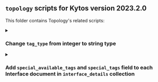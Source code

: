 ## `topology` scripts for Kytos version 2023.2.0

This folder contains Topology's related scripts:

<details><summary><h3>Change <code>tag_type</code> from integer to string type</h3></summary>

[`000_vlan_pool.py`](./000_vlan_pool.py) is a script to change ``available_vlans`` to ``available_tags``. Also adding new field ``tag_ranges``. These new fields have the type ``dict[str, list[list[int]]]``. Example

```
    available_tags = {"vlan": [[1, 299], [301, 4095]]}
    tag_ranges = {"vlan": [[1, 4095]]}
```

This scripts takes into account UNIs TAG (only integers) values as well.

#### Pre-requisites

- There's no additional Python libraries dependencies required, other than installing the existing `topology`'s, or if you're running in development locally then installing `requirements/dev.in`
- Make sure you don't have `kytosd` running with otherwise topology will start writing to MongoDB, and the application could overwrite the data you're trying to insert with this script.
- Make sure MongoDB replica set is up and running.
- Export the following MongnoDB variables accordingly in case your running outside of a container

```
export MONGO_USERNAME=
export MONGO_PASSWORD=
export MONGO_DBNAME=napps
export MONGO_HOST_SEEDS="mongo1:27017,mongo2:27018,mongo3:27099"
```

#### How to use

- The following `CMD` commands are available:

```
aggregate_outdated_interfaces
update_database
```

`aggregate_outdated_interfaces` option is to see how many documents are going to be modified and how many are going to be added.

```
CMD=aggregate_outdated_interfaces python3 scripts/db/2023.2.0/000_vlan_pool.py
```

For the documents that are going to be modified, only the maximum and minimum value are going to be shown:

```
{'id': '00:00:00:00:00:00:00:01:3', 'max_number': 4095, 'min_number': 2}
```

For soon to be added documents, `avoid_tags` set is going to be shown representing the tags that are used and will need to be avoided in `available_tags`:

```
{'id': '00:00:00:00:00:00:00:01:1', 'avoid_tags': {200}}
```

A `WARNING` is going to be shown if a duplicated `TAG` is detected in different `EVC`s:

```
WARNING: Detected duplicated 200 TAG in EVCs 861a11d8fce148 and d74e18464d524b in interface 00:00:00:00:00:00:00:01:1
```

`update_database` updates and adds the required documents for compatability

```
CMD=update_database python3 scripts/db/2023.2.0/000_vlan_pool.py
```

The final messages will show how many documents have been modified and added

```
6 documents modified. 3 documents inserted
```

An `ERROR` can be shown if a duplicated `TAG` is detected in different `EVC`s. After this the pocess will exit without making any modification or adittion.

```
Error: Detected duplicated 200 TAG in EVCs 861a11d8fce148 and d74e18464d524b in interface 00:00:00:00:00:00:00:01:1
```

</details>

<details><summary><h3>Add <code>special_available_tags</code> and <code>special_tags</code> field to each Interface document in <code>interface_details</code> collection </h3></summary>

[`001_special_vlan_allocation.py`](./001_special_vlan_allocation.py) is to add the new field ``special_available_tags`` and ``special_tags`` to each interface document. This new field will keep track of special vlan usage:

```
special_available_tags = {"vlan": ["untagged"]}
special_tags = {"vlan": ["untagged", "any"]}
```

This scripts takes into account UNIs TAG values (only string) as well.

#### Pre-requisites

- There's no additional Python libraries dependencies required, other than installing the existing `topology`'s, or if you're running in development locally then installing `requirements/dev.in`
- Make sure you don't have `kytosd` running with otherwise topology will start writing to MongoDB, and the application could overwrite the data you're trying to insert with this script.
- Make sure MongoDB replica set is up and running.
- Export the following MongnoDB variables accordingly in case your running outside of a container

```
export MONGO_USERNAME=
export MONGO_PASSWORD=
export MONGO_DBNAME=napps
export MONGO_HOST_SEEDS="mongo1:27017,mongo2:27018,mongo3:27099"
```

#### How to use

- The following `CMD` commands are available:

```
aggregate_outdated_interfaces
update_database
```

`aggregate_outdated_interfaces` option is to see how many documents are going to be modified and how many are going to be added.

```
CMD=aggregate_outdated_interfaces python3 scripts/db/2023.2.0/001_special_vlan_allocation.py
```

For the interfaces that are going to be modified, they are going to be listed:

```
There are 13 outdated interface documents which do not have 'special_available_tags' and/or 'special_tags' field:
00:00:00:00:00:00:00:02:3
```

`update_database` updates and adds the required documents for compatability

```
CMD=update_database python3 scripts/db/2023.2.0/001_special_vlan_allocation.py
```

The final messages will show how many interfaces have been modified:

```
1 interface was/were updated:
00:00:00:00:00:00:00:02:3
```

An `ERROR` can be shown if a duplicated `TAG` is detected in different `EVC`s. After this the pocess will exit without making any modification or adittion.

```
Error: Detected duplicated vlan 'any' TAG in EVCs d68eb033688a48 and 861a11d8fce148 in interface 00:00:00:00:00:00:00:01:1
```

</details>